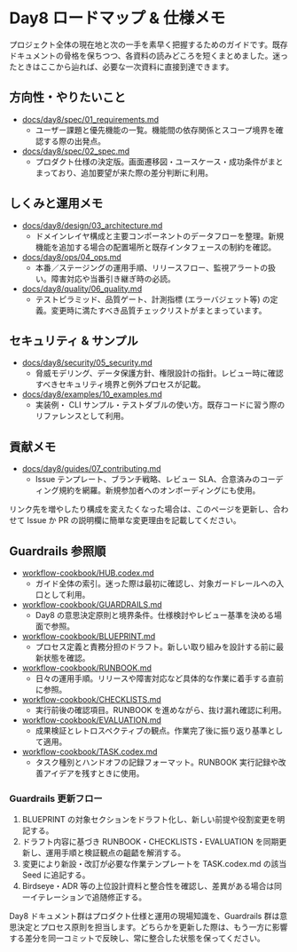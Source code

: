 # Day8 ロードマップ & 仕様メモ

プロジェクト全体の現在地と次の一手を素早く把握するためのガイドです。既存ドキュメントの骨格を保ちつつ、各資料の読みどころを短くまとめました。迷ったときはここから辿れば、必要な一次資料に直接到達できます。

## 方向性・やりたいこと
- [docs/day8/spec/01_requirements.md](day8/spec/01_requirements.md)
  - ユーザー課題と優先機能の一覧。機能間の依存関係とスコープ境界を確認する際の出発点。
- [docs/day8/spec/02_spec.md](day8/spec/02_spec.md)
  - プロダクト仕様の決定版。画面遷移図・ユースケース・成功条件がまとまっており、追加要望が来た際の差分判断に利用。

## しくみと運用メモ
- [docs/day8/design/03_architecture.md](day8/design/03_architecture.md)
  - ドメインレイヤ構成と主要コンポーネントのデータフローを整理。新規機能を追加する場合の配置場所と既存インタフェースの制約を確認。
- [docs/day8/ops/04_ops.md](day8/ops/04_ops.md)
  - 本番／ステージングの運用手順、リリースフロー、監視アラートの扱い。障害対応や当番引き継ぎ時の必読。
- [docs/day8/quality/06_quality.md](day8/quality/06_quality.md)
  - テストピラミッド、品質ゲート、計測指標 (エラーバジェット等) の定義。変更時に満たすべき品質チェックリストがまとまっています。

## セキュリティ & サンプル
- [docs/day8/security/05_security.md](day8/security/05_security.md)
  - 脅威モデリング、データ保護方針、権限設計の指針。レビュー時に確認すべきセキュリティ境界と例外プロセスが記載。
- [docs/day8/examples/10_examples.md](day8/examples/10_examples.md)
  - 実装例・ CLI サンプル・テストダブルの使い方。既存コードに習う際のリファレンスとして利用。

## 貢献メモ
- [docs/day8/guides/07_contributing.md](day8/guides/07_contributing.md)
  - Issue テンプレート、ブランチ戦略、レビュー SLA、合意済みのコーディング規約を網羅。新規参加者へのオンボーディングにも使用。

リンク先を増やしたり構成を変えたくなった場合は、このページを更新し、合わせて Issue か PR の説明欄に簡単な変更理由を記載してください。

## Guardrails 参照順
- [workflow-cookbook/HUB.codex.md](../workflow-cookbook/HUB.codex.md)
  - ガイド全体の索引。迷った際は最初に確認し、対象ガードレールへの入口として利用。
- [workflow-cookbook/GUARDRAILS.md](../workflow-cookbook/GUARDRAILS.md)
  - Day8 の意思決定原則と境界条件。仕様検討やレビュー基準を決める場面で参照。
- [workflow-cookbook/BLUEPRINT.md](../workflow-cookbook/BLUEPRINT.md)
  - プロセス定義と責務分担のドラフト。新しい取り組みを設計する前に最新状態を確認。
- [workflow-cookbook/RUNBOOK.md](../workflow-cookbook/RUNBOOK.md)
  - 日々の運用手順。リリースや障害対応など具体的な作業に着手する直前に参照。
- [workflow-cookbook/CHECKLISTS.md](../workflow-cookbook/CHECKLISTS.md)
  - 実行前後の確認項目。RUNBOOK を進めながら、抜け漏れ確認に利用。
- [workflow-cookbook/EVALUATION.md](../workflow-cookbook/EVALUATION.md)
  - 成果検証とレトロスペクティブの観点。作業完了後に振り返り基準として適用。
- [workflow-cookbook/TASK.codex.md](../workflow-cookbook/TASK.codex.md)
  - タスク種別とハンドオフの記録フォーマット。RUNBOOK 実行記録や改善アイデアを残すときに使用。

### Guardrails 更新フロー
1. BLUEPRINT の対象セクションをドラフト化し、新しい前提や役割変更を明記する。
2. ドラフト内容に基づき RUNBOOK・CHECKLISTS・EVALUATION を同期更新し、運用手順と検証観点の齟齬を解消する。
3. 変更により新設・改訂が必要な作業テンプレートを TASK.codex.md の該当 Seed に追記する。
4. Birdseye・ADR 等の上位設計資料と整合性を確認し、差異がある場合は同一イテレーションで追随修正する。

Day8 ドキュメント群はプロダクト仕様と運用の現場知識を、Guardrails 群は意思決定とプロセス原則を担当します。どちらかを更新した際は、もう一方に影響する差分を同一コミットで反映し、常に整合した状態を保ってください。
